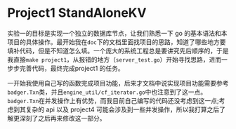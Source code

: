 # Project1 StandAloneKV

实验一的目标是实现一个独立的数据库节点，让我们熟悉一下 go 的基本语法和本项目的具体操作。最开始我在`doc`下的文档里面找项目的思路，知道了哪些地方要填补代码，但是不知道怎么填。一个庞大的系统工程总是要讲究先后顺序的，于是我直接`make project1`，从报错的地方（`server_test.go`）开始寻找思路，进而一步步完善代码，最终完成project1 的任务。

一开始我使用自己写的函数完成项目功能，后来才文档中说实现项目功能需要参考`badger.Txn`类，并且`engine_util/cf_iterator.go`中也注意到了这一点。`badger.Txn`在并发操作上有优势，而我目前自己编写的代码还没考虑到这一点;考虑到其复杂的 api 以及 project4 可能会涉及到一些并发操作，所以我打算之后了解更深刻了之后再来修改这一部分。